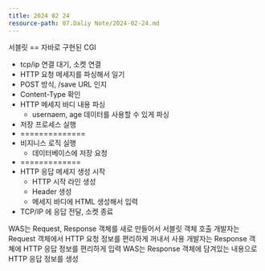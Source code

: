 ```yaml
---
title: 2024 02 24
resource-path: 07.Daliy Note/2024-02-24.md
---
```

서블릿 == 자바로 구현된 CGI
- tcp/ip 연결 대기, 소켓 연결
- HTTP 요청 메세지를 파싱해서 일기
- POST 방식, /save URL 인지
- Content-Type 확인
- HTTP 메세지 바디 내용 파싱
	- usernaem, age 데이터를 사용할 수 있게 파싱
- 저장 프로세스 실행
- ==============
- 비지니스 로직 실행
	- 데이터베이스에 저장 요청
- =============
- HTTP 응답 메세지 생성 시작
	- HTTP 시작 라인 생성
	- Header 생성
	- 메세지 바디에 HTML 생성해서 입력
- TCP/IP 에 응답 전달, 소켓 종료


WAS는 Request, Response 객체를 새로 만들어서 서블릿 객체 호출
개발자는 Request 객체에서 HTTP 요청 정보를 편리하게 꺼내서 사용
개발자는 Response 객쳬에 HTTP 응답 정보를 편리하게 입력
WAS는 Response 객체에 담겨있는 내용으로 HTTP 응답 정보를 생성 